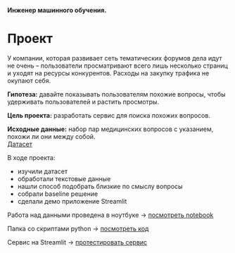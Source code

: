 **Инженер машинного обучения.**
# **Проект**

У компании, которая развивает сеть тематических
форумов дела идут не очень – пользователи просматривают всего лишь
несколько страниц и уходят на ресурсы конкурентов. Расходы на
закупку трафика не окупают себя.

**Гипотеза:** давайте показывать пользователям похожие вопросы, чтобы
удерживать пользователей и растить просмотры.

**Цель проекта:** разработать сервис для поиска похожих вопросов.

**Исходные данные:** набор пар медицинских вопросов с указанием, похожи ли они между собой.<br>
[Датасет](https://huggingface.co/datasets/medical_questions_pairs "клац") 

В ходе проекта:
- изучили датасет
- обработали текстовые данные
- нашли способ подобрать близкие по смыслу вопросы
- собрали baseline решение
- сделали демо приложение Streamlit

Работа над данными проведена в ноутбуке -> [посмотреть notebook](https://github.com/simami-ml/nlp_med/blob/main/notebooks/medical_questions.ipynb 'клац')

Папка со скриптами python -> [посмотреть код](https://github.com/simami-ml/nlp_med/tree/main/scr 'клац')

Сервис на Streamlit -> [протестировать сервис](https://nlpmed-vbkkfcurgtswkusmh6bagg.streamlit.app 'клац') 